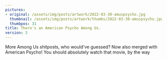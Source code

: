 ```yaml
---
pictures:
- original: /assets/img/posts/artwork/2022-03-30-amuspsycho.jpg
  thumbnail: /assets/img/posts/artwork/thumbs/2022-03-30-amuspsycho.jpg
  thumbpos: 31
title: There's an American Psycho Among Us.
version: 3
---
```

More Among Us shitposts, who would've guessed?
Now also merged with American Psycho!
You should absolutely watch that movie, by the way
